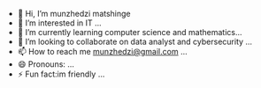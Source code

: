- 👋 Hi, I’m munzhedzi matshinge 
- 👀 I’m interested in IT ...
- 🌱 I’m currently learning computer science and mathematics...
- 💞️ I’m looking to collaborate on data analyst and cybersecurity ...
- 📫 How to reach me munzhedzi@gmail.com ...
- 😄 Pronouns: ...
- ⚡ Fun fact:im friendly  ...

<!---
22005527/22005527 is a ✨ special ✨ repository because its `README.md` (this file) appears on your GitHub profile.
You can click the Preview link to take a look at your changes.
--->
